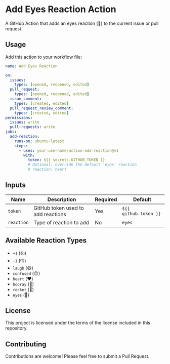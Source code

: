 # Add Eyes Reaction Action

A GitHub Action that adds an eyes reaction (👀) to the current issue or pull request.

## Usage

Add this action to your workflow file:

```yaml
name: Add Eyes Reaction

on:
  issues:
    types: [opened, reopened, edited]
  pull_request:
    types: [opened, reopened, edited]
  issue_comment:
    types: [created, edited]
  pull_request_review_comment:
    types: [created, edited]
permissions:
  issues: write
  pull-requests: write
jobs:
  add-reaction:
    runs-on: ubuntu-latest
    steps:
      - uses: your-username/action-add-reaction@v1
        with:
          token: ${{ secrets.GITHUB_TOKEN }}
          # Optional: override the default 'eyes' reaction
          # reaction: heart
```

## Inputs

| Name | Description | Required | Default |
|------|-------------|----------|---------|
| `token` | GitHub token used to add reactions | Yes | `${{ github.token }}` |
| `reaction` | Type of reaction to add | No | `eyes` |

## Available Reaction Types

- `+1` (👍)
- `-1` (👎)
- `laugh` (😄)
- `confused` (😕)
- `heart` (❤️)
- `hooray` (🎉)
- `rocket` (🚀)
- `eyes` (👀)

## License

This project is licensed under the terms of the license included in this repository.

## Contributing

Contributions are welcome! Please feel free to submit a Pull Request.
